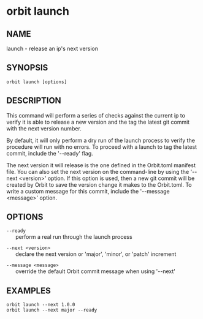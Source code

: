 # __orbit launch__

## __NAME__

launch - release an ip's next version 

## __SYNOPSIS__

```
orbit launch [options]
```

## __DESCRIPTION__

This command will perform a series of checks against the current ip to 
verify it is able to release a new version and the tag the latest git 
commit with the next version number. 
 
By default, it will only perform a dry run of the launch process to verify 
the procedure will run with no errors. To proceed with a launch to tag the
latest commit, include the '--ready' flag.
 
The next version it will release is the one defined in the Orbit.toml 
manifest file. You can also set the next version on the command-line by 
using the '--next \<version>' option. If this option is used, then a new git
commit will be created by Orbit to save the version change it makes to the 
Orbit.toml. To write a custom message for this commit, include the 
'--message \<message>' option.

## __OPTIONS__

`--ready`  
      perform a real run through the launch process
 
`--next <version>`  
      declare the next version or 'major', 'minor', or 'patch' increment
 
`--message <message>`  
      override the default Orbit commit message when using '--next'

## __EXAMPLES__

```
orbit launch --next 1.0.0
orbit launch --next major --ready
```